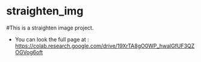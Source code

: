 # straighten_img
#This is a straighten image project. 

* You can look the full page at : https://colab.research.google.com/drive/19XrTA8gO0WP_hwalGfUF3QZOGVog6oft
